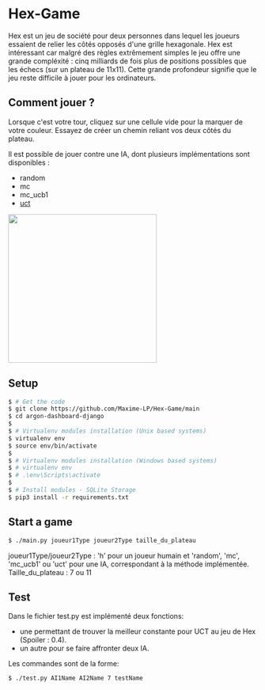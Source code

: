 # Hex-Game

Hex est un jeu de société pour deux personnes dans lequel les joueurs essaient de relier les côtés opposés d'une grille hexagonale. Hex est intéressant car malgré des règles extrêmement simples le jeu offre une grande compléxité : cinq milliards de fois plus de positions possibles que les échecs (sur un plateau de 11x11). Cette grande profondeur signifie que le jeu reste difficile à jouer pour les ordinateurs.

## Comment jouer ?

Lorsque c'est votre tour, cliquez sur une cellule vide pour la marquer de votre couleur. Essayez de créer un chemin reliant vos deux côtés du plateau.

Il est possible de jouer contre une IA, dont plusieurs implémentations sont disponibles : 
- random
- mc
- mc_ucb1
- [uct](https://en.wikipedia.org/wiki/Monte_Carlo_tree_search)

<img src="https://upload.wikimedia.org/wikipedia/commons/thumb/e/e9/Hex_board_11x11.svg/800px-Hex_board_11x11.svg.png" height="300" />

## Setup

```bash
$ # Get the code
$ git clone https://github.com/Maxime-LP/Hex-Game/main
$ cd argon-dashboard-django
$
$ # Virtualenv modules installation (Unix based systems)
$ virtualenv env
$ source env/bin/activate
$
$ # Virtualenv modules installation (Windows based systems)
$ # virtualenv env
$ # .\env\Scripts\activate
$
$ # Install modules - SQLite Storage
$ pip3 install -r requirements.txt
```

## Start a game

```bash
$ ./main.py joueur1Type joueur2Type taille_du_plateau
```

joueur1Type/joueur2Type : 'h' pour un joueur humain et 'random', 'mc', 'mc_ucb1' ou 'uct' pour une IA, correspondant à la méthode implémentée. 
Taille_du_plateau : 7 ou 11

## Test

Dans le fichier test.py est implémenté deux fonctions:
- une permettant de trouver la meilleur constante pour UCT au jeu de Hex (Spoiler : 0.4).
- un autre pour se faire affronter deux IA.

Les commandes sont de la forme:

```bash
$ ./test.py AI1Name AI2Name 7 testName
```

